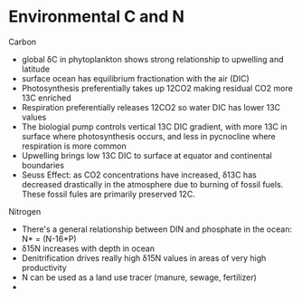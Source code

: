 # Environmental C and N

Carbon

* global δC in phytoplankton shows strong relationship to upwelling and latitude&#x20;
* surface ocean has equilibrium fractionation with the air (DIC)
* Photosynthesis preferentially takes up 12CO2 making residual CO2 more 13C enriched&#x20;
* Respiration preferentially releases 12CO2 so water DIC has lower 13C values&#x20;
* The biologial pump controls vertical 13C DIC gradient, with more 13C in surface where photosynthesis occurs, and less in pycnocline where respiration is more common&#x20;
* Upwelling brings low 13C DIC to surface at equator and continental boundaries&#x20;
* Seuss Effect: as CO2 concentrations have increased, δ13C has decreased drastically in the atmosphere due to burning of fossil fuels. These fossil fules are primarily preserved 12C.&#x20;

Nitrogen&#x20;

* There's a general relationship between DIN and phosphate in the ocean: N\* = (N-16\*P)
* δ15N increases with depth in ocean &#x20;
* Denitrification drives really high δ15N values in areas of very high productivity&#x20;
* N can be used as a land use tracer (manure, sewage, fertilizer) &#x20;
*
